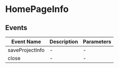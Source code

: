 # HomePageInfo

## Events

<!-- @vuese:HomePageInfo:events:start -->
|Event Name|Description|Parameters|
|---|---|---|
|saveProjectInfo|-|-|
|close|-|-|

<!-- @vuese:HomePageInfo:events:end -->



